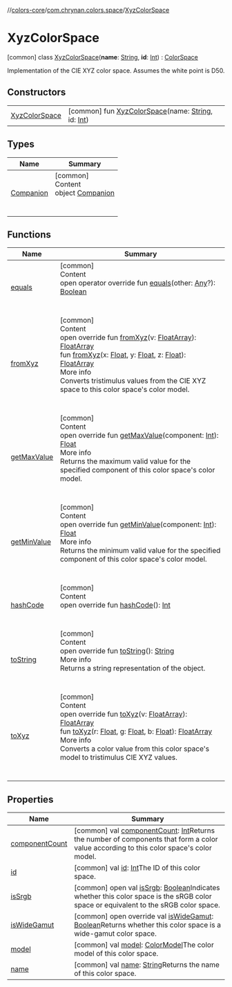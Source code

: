 //[colors-core](../../../index.md)/[com.chrynan.colors.space](../index.md)/[XyzColorSpace](index.md)



# XyzColorSpace  
 [common] class [XyzColorSpace](index.md)(**name**: [String](https://kotlinlang.org/api/latest/jvm/stdlib/kotlin/-string/index.html), **id**: [Int](https://kotlinlang.org/api/latest/jvm/stdlib/kotlin/-int/index.html)) : [ColorSpace](../-color-space/index.md)

Implementation of the CIE XYZ color space. Assumes the white point is D50.

   


## Constructors  
  
| | |
|---|---|
| <a name="com.chrynan.colors.space/XyzColorSpace/XyzColorSpace/#kotlin.String#kotlin.Int/PointingToDeclaration/"></a>[XyzColorSpace](-xyz-color-space.md)| <a name="com.chrynan.colors.space/XyzColorSpace/XyzColorSpace/#kotlin.String#kotlin.Int/PointingToDeclaration/"></a> [common] fun [XyzColorSpace](-xyz-color-space.md)(name: [String](https://kotlinlang.org/api/latest/jvm/stdlib/kotlin/-string/index.html), id: [Int](https://kotlinlang.org/api/latest/jvm/stdlib/kotlin/-int/index.html))   <br>|


## Types  
  
|  Name |  Summary | 
|---|---|
| <a name="com.chrynan.colors.space/XyzColorSpace.Companion///PointingToDeclaration/"></a>[Companion](-companion/index.md)| <a name="com.chrynan.colors.space/XyzColorSpace.Companion///PointingToDeclaration/"></a>[common]  <br>Content  <br>object [Companion](-companion/index.md)  <br><br><br>|


## Functions  
  
|  Name |  Summary | 
|---|---|
| <a name="com.chrynan.colors.space/ColorSpace/equals/#kotlin.Any?/PointingToDeclaration/"></a>[equals](../-color-space/equals.md)| <a name="com.chrynan.colors.space/ColorSpace/equals/#kotlin.Any?/PointingToDeclaration/"></a>[common]  <br>Content  <br>open operator override fun [equals](../-color-space/equals.md)(other: [Any](https://kotlinlang.org/api/latest/jvm/stdlib/kotlin/-any/index.html)?): [Boolean](https://kotlinlang.org/api/latest/jvm/stdlib/kotlin/-boolean/index.html)  <br><br><br>|
| <a name="com.chrynan.colors.space/XyzColorSpace/fromXyz/#kotlin.FloatArray/PointingToDeclaration/"></a>[fromXyz](from-xyz.md)| <a name="com.chrynan.colors.space/XyzColorSpace/fromXyz/#kotlin.FloatArray/PointingToDeclaration/"></a>[common]  <br>Content  <br>open override fun [fromXyz](from-xyz.md)(v: [FloatArray](https://kotlinlang.org/api/latest/jvm/stdlib/kotlin/-float-array/index.html)): [FloatArray](https://kotlinlang.org/api/latest/jvm/stdlib/kotlin/-float-array/index.html)  <br>fun [fromXyz](../-color-space/from-xyz.md)(x: [Float](https://kotlinlang.org/api/latest/jvm/stdlib/kotlin/-float/index.html), y: [Float](https://kotlinlang.org/api/latest/jvm/stdlib/kotlin/-float/index.html), z: [Float](https://kotlinlang.org/api/latest/jvm/stdlib/kotlin/-float/index.html)): [FloatArray](https://kotlinlang.org/api/latest/jvm/stdlib/kotlin/-float-array/index.html)  <br>More info  <br>Converts tristimulus values from the CIE XYZ space to this color space's color model.  <br><br><br>|
| <a name="com.chrynan.colors.space/XyzColorSpace/getMaxValue/#kotlin.Int/PointingToDeclaration/"></a>[getMaxValue](get-max-value.md)| <a name="com.chrynan.colors.space/XyzColorSpace/getMaxValue/#kotlin.Int/PointingToDeclaration/"></a>[common]  <br>Content  <br>open override fun [getMaxValue](get-max-value.md)(component: [Int](https://kotlinlang.org/api/latest/jvm/stdlib/kotlin/-int/index.html)): [Float](https://kotlinlang.org/api/latest/jvm/stdlib/kotlin/-float/index.html)  <br>More info  <br>Returns the maximum valid value for the specified component of this color space's color model.  <br><br><br>|
| <a name="com.chrynan.colors.space/XyzColorSpace/getMinValue/#kotlin.Int/PointingToDeclaration/"></a>[getMinValue](get-min-value.md)| <a name="com.chrynan.colors.space/XyzColorSpace/getMinValue/#kotlin.Int/PointingToDeclaration/"></a>[common]  <br>Content  <br>open override fun [getMinValue](get-min-value.md)(component: [Int](https://kotlinlang.org/api/latest/jvm/stdlib/kotlin/-int/index.html)): [Float](https://kotlinlang.org/api/latest/jvm/stdlib/kotlin/-float/index.html)  <br>More info  <br>Returns the minimum valid value for the specified component of this color space's color model.  <br><br><br>|
| <a name="com.chrynan.colors.space/ColorSpace/hashCode/#/PointingToDeclaration/"></a>[hashCode](../-color-space/hash-code.md)| <a name="com.chrynan.colors.space/ColorSpace/hashCode/#/PointingToDeclaration/"></a>[common]  <br>Content  <br>open override fun [hashCode](../-color-space/hash-code.md)(): [Int](https://kotlinlang.org/api/latest/jvm/stdlib/kotlin/-int/index.html)  <br><br><br>|
| <a name="com.chrynan.colors.space/ColorSpace/toString/#/PointingToDeclaration/"></a>[toString](../-color-space/to-string.md)| <a name="com.chrynan.colors.space/ColorSpace/toString/#/PointingToDeclaration/"></a>[common]  <br>Content  <br>open override fun [toString](../-color-space/to-string.md)(): [String](https://kotlinlang.org/api/latest/jvm/stdlib/kotlin/-string/index.html)  <br>More info  <br>Returns a string representation of the object.  <br><br><br>|
| <a name="com.chrynan.colors.space/XyzColorSpace/toXyz/#kotlin.FloatArray/PointingToDeclaration/"></a>[toXyz](to-xyz.md)| <a name="com.chrynan.colors.space/XyzColorSpace/toXyz/#kotlin.FloatArray/PointingToDeclaration/"></a>[common]  <br>Content  <br>open override fun [toXyz](to-xyz.md)(v: [FloatArray](https://kotlinlang.org/api/latest/jvm/stdlib/kotlin/-float-array/index.html)): [FloatArray](https://kotlinlang.org/api/latest/jvm/stdlib/kotlin/-float-array/index.html)  <br>fun [toXyz](../-color-space/to-xyz.md)(r: [Float](https://kotlinlang.org/api/latest/jvm/stdlib/kotlin/-float/index.html), g: [Float](https://kotlinlang.org/api/latest/jvm/stdlib/kotlin/-float/index.html), b: [Float](https://kotlinlang.org/api/latest/jvm/stdlib/kotlin/-float/index.html)): [FloatArray](https://kotlinlang.org/api/latest/jvm/stdlib/kotlin/-float-array/index.html)  <br>More info  <br>Converts a color value from this color space's model to tristimulus CIE XYZ values.  <br><br><br>|


## Properties  
  
|  Name |  Summary | 
|---|---|
| <a name="com.chrynan.colors.space/XyzColorSpace/componentCount/#/PointingToDeclaration/"></a>[componentCount](index.md#%5Bcom.chrynan.colors.space%2FXyzColorSpace%2FcomponentCount%2F%23%2FPointingToDeclaration%2F%5D%2FProperties%2F1316981857)| <a name="com.chrynan.colors.space/XyzColorSpace/componentCount/#/PointingToDeclaration/"></a> [common] val [componentCount](index.md#%5Bcom.chrynan.colors.space%2FXyzColorSpace%2FcomponentCount%2F%23%2FPointingToDeclaration%2F%5D%2FProperties%2F1316981857): [Int](https://kotlinlang.org/api/latest/jvm/stdlib/kotlin/-int/index.html)Returns the number of components that form a color value according to this color space's color model.   <br>|
| <a name="com.chrynan.colors.space/XyzColorSpace/id/#/PointingToDeclaration/"></a>[id](index.md#%5Bcom.chrynan.colors.space%2FXyzColorSpace%2Fid%2F%23%2FPointingToDeclaration%2F%5D%2FProperties%2F1316981857)| <a name="com.chrynan.colors.space/XyzColorSpace/id/#/PointingToDeclaration/"></a> [common] val [id](index.md#%5Bcom.chrynan.colors.space%2FXyzColorSpace%2Fid%2F%23%2FPointingToDeclaration%2F%5D%2FProperties%2F1316981857): [Int](https://kotlinlang.org/api/latest/jvm/stdlib/kotlin/-int/index.html)The ID of this color space.   <br>|
| <a name="com.chrynan.colors.space/XyzColorSpace/isSrgb/#/PointingToDeclaration/"></a>[isSrgb](index.md#%5Bcom.chrynan.colors.space%2FXyzColorSpace%2FisSrgb%2F%23%2FPointingToDeclaration%2F%5D%2FProperties%2F1316981857)| <a name="com.chrynan.colors.space/XyzColorSpace/isSrgb/#/PointingToDeclaration/"></a> [common] open val [isSrgb](index.md#%5Bcom.chrynan.colors.space%2FXyzColorSpace%2FisSrgb%2F%23%2FPointingToDeclaration%2F%5D%2FProperties%2F1316981857): [Boolean](https://kotlinlang.org/api/latest/jvm/stdlib/kotlin/-boolean/index.html)Indicates whether this color space is the sRGB color space or equivalent to the sRGB color space.   <br>|
| <a name="com.chrynan.colors.space/XyzColorSpace/isWideGamut/#/PointingToDeclaration/"></a>[isWideGamut](is-wide-gamut.md)| <a name="com.chrynan.colors.space/XyzColorSpace/isWideGamut/#/PointingToDeclaration/"></a> [common] open override val [isWideGamut](is-wide-gamut.md): [Boolean](https://kotlinlang.org/api/latest/jvm/stdlib/kotlin/-boolean/index.html)Returns whether this color space is a wide-gamut color space.   <br>|
| <a name="com.chrynan.colors.space/XyzColorSpace/model/#/PointingToDeclaration/"></a>[model](index.md#%5Bcom.chrynan.colors.space%2FXyzColorSpace%2Fmodel%2F%23%2FPointingToDeclaration%2F%5D%2FProperties%2F1316981857)| <a name="com.chrynan.colors.space/XyzColorSpace/model/#/PointingToDeclaration/"></a> [common] val [model](index.md#%5Bcom.chrynan.colors.space%2FXyzColorSpace%2Fmodel%2F%23%2FPointingToDeclaration%2F%5D%2FProperties%2F1316981857): [ColorModel](../-color-model/index.md)The color model of this color space.   <br>|
| <a name="com.chrynan.colors.space/XyzColorSpace/name/#/PointingToDeclaration/"></a>[name](index.md#%5Bcom.chrynan.colors.space%2FXyzColorSpace%2Fname%2F%23%2FPointingToDeclaration%2F%5D%2FProperties%2F1316981857)| <a name="com.chrynan.colors.space/XyzColorSpace/name/#/PointingToDeclaration/"></a> [common] val [name](index.md#%5Bcom.chrynan.colors.space%2FXyzColorSpace%2Fname%2F%23%2FPointingToDeclaration%2F%5D%2FProperties%2F1316981857): [String](https://kotlinlang.org/api/latest/jvm/stdlib/kotlin/-string/index.html)Returns the name of this color space.   <br>|

